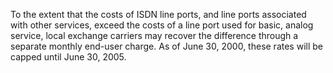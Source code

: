 To the extent that the costs of ISDN line ports, and line ports associated with other services, exceed the costs of a line port used for basic, analog service, local exchange carriers may recover the difference through a separate monthly end-user charge. As of June 30, 2000, these rates will be capped until June 30, 2005.


